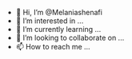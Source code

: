 - 👋 Hi, I’m @Melaniashenafi
- 👀 I’m interested in ...
- 🌱 I’m currently learning ...
- 💞️ I’m looking to collaborate on ...
- 📫 How to reach me ...

<!---
Melaniashenafi/Melaniashenafi is a ✨ special ✨ repository because its `README.md` (this file) appears on your GitHub profile.
You can click the Preview link to take a look at your changes.
--->
